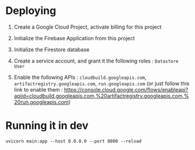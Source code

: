 Deploying
=========


1. Create a Google Cloud Project, activate billing for this project

2. Initialize the Firebase Application from this project

3. Initialize the Firestore database

4. Create a service account, and grant it the following roles : `Datastore User`

5. Enable the following APIs : `cloudbuild.googleapis.com`, `artifactregistry.googleapis.com`, `run.googleapis.com` (or just follow this link to enable them : https://console.cloud.google.com/flows/enableapi?apiid=cloudbuild.googleapis.com,%20artifactregistry.googleapis.com,%20run.googleapis.com)




Running it in dev
=================

`uvicorn main:app --host 0.0.0.0 --port 8000 --reload`
